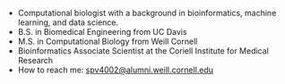 - Computational biologist with a background in bioinformatics, machine learning, and data science.
- B.S. in Biomedical Engineering from UC Davis
- M.S. in Computational Biology from Weill Cornell
- Bioinformatics Associate Scientist at the Coriell Institute for Medical Research
- How to reach me: spv4002@alumni.weill.cornell.edu

<!---
surya-vishnubhatt/surya-vishnubhatt is a ✨ special ✨ repository because its `README.md` (this file) appears on your GitHub profile.
You can click the Preview link to take a look at your changes.
--->
